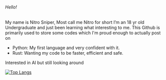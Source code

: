 ###### Hello! 
My name is Nitro Sniper, Most call me Nitro for short
I’m an 18 yr old Undergraduate and just been learning what interesting to me.
This Github is primarily used to store some codes which I'm proud enough to actually post on
* Python: My first language and very confident with it. 
* Rust: Wanting my code to be faster, efficient and safe. 

Interested in AI but still looking around

[![Top Langs](https://github-readme-stats.vercel.app/api/top-langs/?username=NitroSniper)](https://github.com/anuraghazra/github-readme-stats)
<!---
NitroSniper/NitroSniper is a ✨ special ✨ repository because its `README.md` (this file) appears on your GitHub profile.
You can click the Preview link to take a look at your changes
--->
